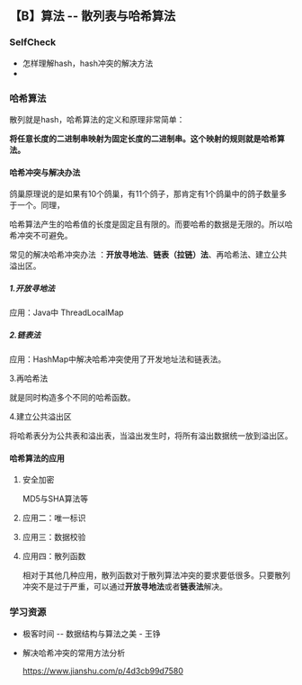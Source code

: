 ## 【B】算法 -- 散列表与哈希算法

### SelfCheck

- 怎样理解hash，hash冲突的解决方法
- 



### 哈希算法

散列就是hash，哈希算法的定义和原理非常简单：

**将任意长度的二进制串映射为固定长度的二进制串。这个映射的规则就是哈希算法。**



#### 哈希冲突与解决办法

鸽巢原理说的是如果有10个鸽巢，有11个鸽子，那肯定有1个鸽巢中的鸽子数量多于一个。同理，

哈希算法产生的哈希值的长度是固定且有限的。而要哈希的数据是无限的。所以哈希冲突不可避免。

常见的解决哈希冲突办法 ：**开放寻地法**、**链表（拉链）法**、再哈希法、建立公共溢出区。



##### 1.开放寻地法

应用：Java中 ThreadLocalMap

##### 2.链表法

应用：HashMap中解决哈希冲突使用了开发地址法和链表法。

3.再哈希法

就是同时构造多个不同的哈希函数。

4.建立公共溢出区

将哈希表分为公共表和溢出表，当溢出发生时，将所有溢出数据统一放到溢出区。



#### 哈希算法的应用

1. 安全加密

   MD5与SHA算法等

2. 应用二：唯一标识

3. 应用三：数据校验

4. 应用四：散列函数

   相对于其他几种应用，散列函数对于散列算法冲突的要求要低很多。只要散列冲突不是过于严重，可以通过**开放寻地法**或者**链表法**解决。

   



### 学习资源

- 极客时间 -- 数据结构与算法之美 - 王铮

- 解决哈希冲突的常用方法分析

  https://www.jianshu.com/p/4d3cb99d7580





































